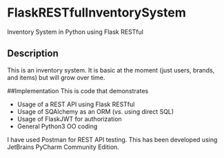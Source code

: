 # FlaskRESTfulInventorySystem
Inventory System in Python using Flask RESTful

## Description
This is an inventory system. It is basic at the moment (just users, brands, and items) but will grow over time.

##Implementation
This is code that demonstrates
  - Usage of a REST API using Flask RESTful
  - Usage of SQAlchemy as an ORM (vs. using direct SQL)
  - Usage of FlaskJWT for authorization
  - General Python3 OO coding
  
I have used Postman for REST API testing. This has been developed using JetBrains PyCharm Community Edition. 
